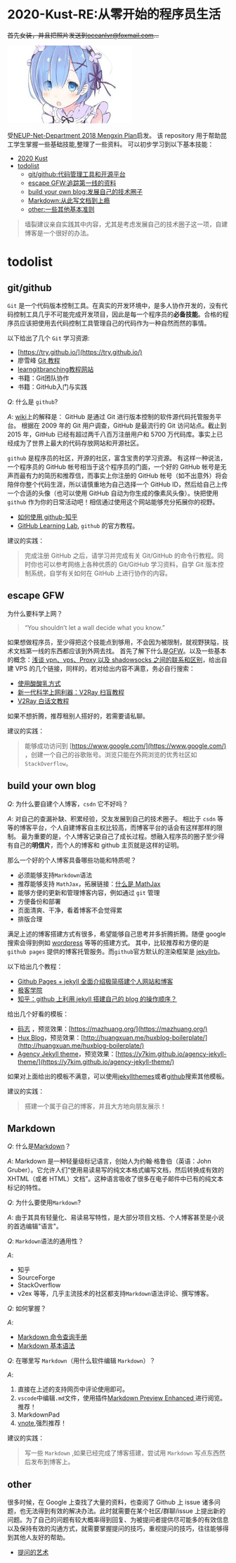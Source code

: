 # 2020-Kust-RE:从零开始的程序员生活

~~首先女装，并且把照片发送到<oceanlvr@foxmail.com>...~~

![](img\images.jfif)



受[NEUP-Net-Department 2018 Mengxin Plan](https://github.com/johncruyff14/mengxin-2018)启发。
该 repository 用于帮助昆工学生掌握一些基础技能,整理了一些资料。
可以初步学习到以下基本技能：

- [2020 Kust](#2020-kust)
- [todolist](#todolist)
  - [git/github:代码管理工具和开源平台](#git/github)
  - [escape GFW:追踪第一线的资料](#escape-GFW)
  - [build your own blog:发展自己的技术圈子](#build-your-own-blog)
  - [Markdown:从此写文档到上瘾](#markdown)
  - [other:一些其他基本准则](#other)



> 墙裂建议亲自实践其中内容，尤其是考虑发展自己的技术圈子这一项，自建博客是一个很好的办法。


# todolist

## git/github

`Git` 是一个代码版本控制工具。在真实的开发环境中，是多人协作开发的，没有代码控制工具几乎不可能完成开发项目，因此是每一个程序员的**必备技能**。合格的程序员应该把使用去代码控制工具管理自己的代码作为一种自然而然的事情。

以下给出了几个 `Git` 学习资源:

- [https://try.github.io/](https://try.github.io/)
- 廖雪峰 [Git 教程](https://www.liaoxuefeng.com/wiki/0013739516305929606dd18361248578c67b8067c8c017b000)
- [learngitbranching教程网站](https://learngitbranching.js.org)
- 书籍：Git团队协作
- 书籍：GitHub入门与实践

_Q_: 什么是 `github`?

_A_: [wiki](https://en.wikipedia.org/wiki/GitHub)上的解释是：
GitHub 是通过 Git 进行版本控制的软件源代码托管服务平台。
根据在 2009 年的 Git 用户调查，GitHub 是最流行的 Git 访问站点。截止到 2015 年，GitHub 已经有超过两千八百万注册用户和 5700 万代码库。事实上已经成为了世界上最大的代码存放网站和开源社区。

`github` 是程序员的社区，开源的社区，富含宝贵的学习资源。
有这样一种说法，一个程序员的 GitHub 帐号相当于这个程序员的门面，一个好的 GitHub 帐号是无声而最有力的简历和推荐信，而事实上你注册的 GitHub 帐号（如不出意外）将会陪伴你整个代码生涯，所以请慎重地为自己选择一个 GitHub ID，然后给自己上传一个合适的头像（也可以使用 GitHub 自动为你生成的像素风头像）。快把使用 `github` 作为你的日常活动吧！相信通过使用这个网站能够充分拓展你的视野。

- [如何使用 github-知乎](https://www.zhihu.com/question/20070065)
- [GitHub Learning Lab](https://lab.github.com/), `github` 的官方教程。

建议的实践：

> 完成注册 GitHub 之后，请学习并完成有关 Git/GitHub 的命令行教程。同时你也可以参考网络上各种优质的 Git/GitHub 学习资料，自学 Git 版本控制系统，自学有关如何在 GitHub 上进行协作的内容。

## escape GFW

为什么要科学上网？

> “You shouldn’t let a wall decide what you know.”

如果想做程序员，至少得把这个技能点到够用，不会因为被限制，就视野狭隘，技术文档第一线的东西都应该到外网去找。
首先了解下什么是[GFW](https://zh.wikipedia.org/wiki/防火长城)。以及一些基本的概念：[浅谈 vpn、vps、Proxy 以及 shadowsocks 之间的联系和区别](https://medium.com/@thomas_summon/浅谈vpn-vps-proxy以及shadowsocks之间的联系和区别-b0198f92db1b)，给出自建 VPS 的几个链接，同样的，若对给出内容不满意，务必自行搜索：

- [使用酸酸乳方式](https://beiyuan.me/over-the-wall-2/)
- [新一代科学上网利器：V2Ray 扫盲教程](http://blog.whiterabbitxyj.com/2018/08/31/V2Ray/)
- [V2Ray 白话文教程](https://toutyrater.github.io/)

如果不想折腾，推荐租别人搭好的，若需要请私聊。

建议的实践：

> 能够成功访问到 [https://www.google.com/](https://www.google.com/) ，创建一个自己的谷歌账号。浏览只能在外网浏览的优秀社区如 `StackOverflow`。

## build your own blog

_Q_: 为什么要自建个人博客，`csdn` 它不好吗？

_A_: 对自己的查漏补缺、积累经验，交友发展到自己的技术圈子。
相比于 `csdn` 等等的博客平台，个人自建博客自主权比较高，而博客平台的话会有这样那样的限制。
最为重要的是，个人博客记录自己了成长过程。想融入程序员的圈子至少得有自己的**明信片**，而个人的博客和 github 主页就是这样的证明。

那么一个好的个人博客具备哪些功能和特质呢？

- 必须能够支持`Markdown`语法
- 推荐能够支持 `MathJax`，拓展链接：[什么是 MathJax](http://docs.mathjax.org/en/latest/basic/mathjax.html)
- 能够方便的更新和管理博客内容，例如通过 `git` 管理
- 方便备份和部署
- 页面清爽、干净，看着博客不会觉得累
- 排版合理

满足上述的博客搭建方式有很多，希望能够自己思考并多折腾折腾。随便 google 搜索会得到例如 [wordpress](https://zhuanlan.zhihu.com/p/91746059) 等等的搭建方式。
其中，比较推荐和方便的是 `github pages` 提供的博客托管服务。而`github`官方默认的渲染框架是 [jekyllrb](https://jekyllrb.com/)。

以下给出几个教程：

- [Github Pages + jekyll 全面介绍极简搭建个人网站和博客 ](https://zhuanlan.zhihu.com/p/51240503)
- [极客学院](https://wiki.jikexueyuan.com/project/jekyll/github-pages.html)
- [知乎：github 上利用 jekyll 搭建自己的 blog 的操作顺序？](https://www.zhihu.com/question/30018945)

给出几个好看的模板：

- [码志](https://github.com/mzlogin/mzlogin.github.io) ，预览效果：[https://mazhuang.org/](https://mazhuang.org/)
- [Hux Blog](https://github.com/Huxpro/huxpro.github.io)，预览效果：[http://huangxuan.me/huxblog-boilerplate/](http://huangxuan.me/huxblog-boilerplate/)
- [Agency Jekyll theme](https://github.com/y7kim/agency-jekyll-theme)，预览效果：[https://y7kim.github.io/agency-jekyll-theme/](https://y7kim.github.io/agency-jekyll-theme/)

如果对上面给出的模板不满意，可以使用[jekyllthemes](http://jekyllthemes.org/)或者[github](https://github.com/search?q=Jekyll+Themes)搜索其他模板。


建议的实践：

> 搭建一个属于自己的博客，并且大方地向朋友展示！

## Markdown

_Q_: 什么是[Markdown](https://zh.wikipedia.org/zh-hans/Markdown)？

_A_: Markdown 是一种轻量级标记语言，创始人为约翰·格鲁伯（英语：John Gruber）。它允许人们“使用易读易写的纯文本格式编写文档，然后转换成有效的 XHTML（或者 HTML）文档”。这种语言吸收了很多在电子邮件中已有的纯文本标记的特性。

_Q_: 为什么要使用`Markdown`?

_A_: 由于其具有轻量化、易读易写特性，是大部分项目文档、个人博客甚至是小说的首选编辑"语言"。

_Q_: `Markdown`语法的通用性？

_A_:

- 知乎
- SourceForge
- StackOverflow
- v2ex
  等等，几乎主流技术的社区都支持`Markdown`语法评论、撰写博客。

_Q_: 如何掌握？

_A_:

- [Markdown 命令查询手册](http://liuxihao.com/Manual/Markdown命令查询手册/)
- [Markdown 基本语法](http://younghz.github.io/Markdown/)

_Q_: 在哪里写 `Markdown`（用什么软件编辑 `Markdown`）？

_A_:

1. 直接在上述的支持网页中评论使用即可。
2. `vscode`中编辑`.md`文件，使用插件[Markdown Preview Enhanced
   ](https://marketplace.visualstudio.com/items?itemName=shd101wyy.markdown-preview-enhanced)进行阅览。推荐！
3. MarkdownPad
4. [vnote](https://github.com/tamlok/vnote),强烈推荐！

建议的实践：

> 写一些 `Markdown` ,如果已经完成了博客搭建，尝试用 `Markdown` 写点东西然后发布到博客上。

## other

很多时候，在 Google 上查找了大量的资料，也查阅了 Github 上 issue 诸多问题，也无法得到有效的解决办法。此时就需要在某个社区/群聊/issue 上提出新的问题。为了自己的问题有较大概率得到回复、为被提问者提供尽可能多的有效信息以及保持有效的沟通方式，就需要掌握提问的技巧，重视提问的技巧，往往能够得到其他人友好的帮助。

- [提问的艺术](https://github.com/ryanhanwu/How-To-Ask-Questions-The-Smart-Way)
